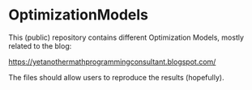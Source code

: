 # OptimizationModels

This (public) repository contains different Optimization Models, mostly related to the blog:

https://yetanothermathprogrammingconsultant.blogspot.com/

The files should allow users to reproduce the results (hopefully). 
